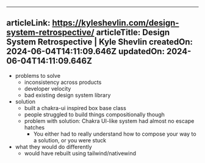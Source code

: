 -----------------------
articleLink: https://kyleshevlin.com/design-system-retrospective/
articleTitle: Design System Retrospective | Kyle Shevlin
createdOn: 2024-06-04T14:11:09.646Z
updatedOn: 2024-06-04T14:11:09.646Z
-----------------------

- problems to solve
  - inconsistency across products
  - developer velocity
  - bad existing design system library
- solution
  - built a chakra-ui inspired box base class
  - people struggled to build things compositionally though
  - problem with solution: Chakra UI-like system had almost no escape hatches
    - You either had to really understand how to compose your way to a solution, or you were stuck
- what they would do differently
  - would have rebuilt using tailwind/nativewind